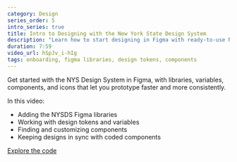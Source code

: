 ```yaml
---
category: Design
series_order: 5
intro_series: true
title: Intro to Designing with the New York State Design System
description: "Learn how to start designing in Figma with ready-to-use NYSDS libraries, tokens, components, and icons."
duration: 7:59
video_url: hSpJv_i-hIg
tags: onboarding, figma libraries, design tokens, components
---
```

Get started with the NYS Design System in Figma, with libraries, variables, components, and icons that let you prototype faster and more consistently.

In this video:
- Adding the NYSDS Figma libraries
- Working with design tokens and variables
- Finding and customizing components
- Keeping designs in sync with coded components

[Explore the code](https://github.com/its-hcd/nysds)
